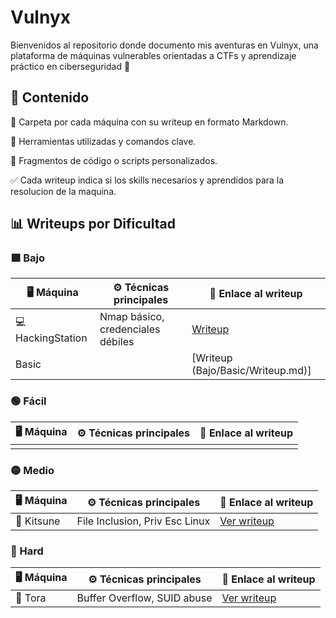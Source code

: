 # Vulnyx
Bienvenidos al repositorio donde documento mis aventuras en Vulnyx, una plataforma de máquinas vulnerables orientadas a CTFs y aprendizaje práctico en ciberseguridad 🔐

## 🧰 Contenido

  📂 Carpeta por cada máquina con su writeup en formato Markdown.

  🧪 Herramientas utilizadas y comandos clave.

  🐚 Fragmentos de código o scripts personalizados.

  ✅ Cada writeup indica si los skills necesarios y aprendidos para la resolucion de la maquina.

## 📊 Writeups por Dificultad

### 🟩 Bajo
|    🖥️ Máquina       |      ⚙️ Técnicas principales      |   📎 Enlace al writeup          |
|---------------------|-----------------------------------|---------------------------------|
| 💻 HackingStation   | Nmap básico, credenciales débiles | [Writeup](Bajo/HackingStation/Writeup.md)|
| Basic               |                                   | [Writeup (Bajo/Basic/Writeup.md)]

### 🟢 Fácil
| 🖥️ Máquina | ⚙️ Técnicas principales         | 📎 Enlace al writeup            |
|-----------|--------------------------------|---------------------------------|
|           |                                |                                 |

### 🟡 Medio
| 🖥️ Máquina | ⚙️ Técnicas principales             | 📎 Enlace al writeup              |
|-----------|------------------------------------|-----------------------------------|
| 🦊 Kitsune | File Inclusion, Priv Esc Linux     | [Ver writeup](./Kitsune/README.md) |

### 🔴 Hard
| 🖥️ Máquina | ⚙️ Técnicas principales           | 📎 Enlace al writeup            |
|-----------|----------------------------------|---------------------------------|
| 🐯 Tora    | Buffer Overflow, SUID abuse     | [Ver writeup](./Tora/README.md) |



